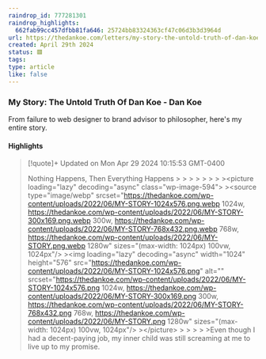```yaml
---
raindrop_id: 777281301
raindrop_highlights:
  662fab99cc457dfbb81fa646: 25724bb83324363cf47c06d3b3d3964d
url: https://thedankoe.com/letters/my-story-the-untold-truth-of-dan-koe/
created: April 29th 2024
status: 🟥
tags:
type: article
like: false
---
```



### My Story: The Untold Truth Of Dan Koe - Dan Koe

From failure to web designer to brand advisor to philosopher, here&#39;s my entire story.

#### Highlights

> [!quote]+ Updated on Mon Apr 29 2024 10:15:53 GMT-0400
>
> Nothing Happens, Then Everything Happens
&gt;
&gt;
&gt;
&gt;
&gt;
&gt;
&gt;
&gt;&lt;picture loading=&quot;lazy&quot; decoding=&quot;async&quot; class=&quot;wp-image-594&quot;&gt;
&gt;&lt;source type=&quot;image/webp&quot; srcset=&quot;https://thedankoe.com/wp-content/uploads/2022/06/MY-STORY-1024x576.png.webp 1024w, https://thedankoe.com/wp-content/uploads/2022/06/MY-STORY-300x169.png.webp 300w, https://thedankoe.com/wp-content/uploads/2022/06/MY-STORY-768x432.png.webp 768w, https://thedankoe.com/wp-content/uploads/2022/06/MY-STORY.png.webp 1280w&quot; sizes=&quot;(max-width: 1024px) 100vw, 1024px&quot;/&gt;
&gt;&lt;img loading=&quot;lazy&quot; decoding=&quot;async&quot; width=&quot;1024&quot; height=&quot;576&quot; src=&quot;https://thedankoe.com/wp-content/uploads/2022/06/MY-STORY-1024x576.png&quot; alt=&quot;&quot; srcset=&quot;https://thedankoe.com/wp-content/uploads/2022/06/MY-STORY-1024x576.png 1024w, https://thedankoe.com/wp-content/uploads/2022/06/MY-STORY-300x169.png 300w, https://thedankoe.com/wp-content/uploads/2022/06/MY-STORY-768x432.png 768w, https://thedankoe.com/wp-content/uploads/2022/06/MY-STORY.png 1280w&quot; sizes=&quot;(max-width: 1024px) 100vw, 1024px&quot;/&gt;
&gt;&lt;/picture&gt;
&gt;
&gt;
&gt;
&gt;
&gt;Even though I had a decent-paying job, my inner child was still screaming at me to live up to my promise.

